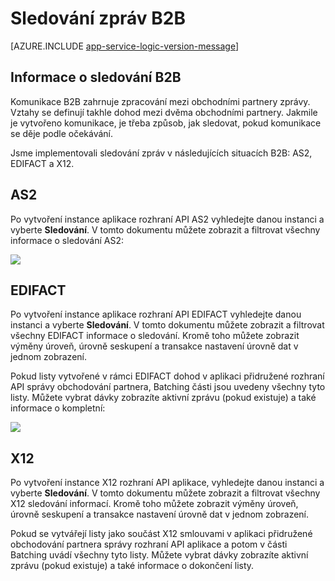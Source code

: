 <properties 
   pageTitle="Sledování zpráv B2B v logických aplikace v aplikaci služby Azure | Microsoft Azure" 
   description="Toto téma popisuje sledování B2B zpracování" 
   services="logic-apps" 
   documentationCenter=".net,nodejs,java" 
   authors="rajram" 
   manager="erikre" 
   editor=""/>

<tags
   ms.service="logic-apps"
   ms.devlang="multiple"
   ms.topic="article"
   ms.tgt_pltfrm="na"
   ms.workload="integration" 
   ms.date="04/20/2016"
   ms.author="rajram"/>


# <a name="track-b2b-messages"></a>Sledování zpráv B2B

[AZURE.INCLUDE [app-service-logic-version-message](../../includes/app-service-logic-version-message.md)]

## <a name="b2b-tracking-information"></a>Informace o sledování B2B
Komunikace B2B zahrnuje zpracování mezi obchodními partnery zprávy. Vztahy se definují takhle dohod mezi dvěma obchodními partnery. Jakmile je vytvořeno komunikace, je třeba způsob, jak sledovat, pokud komunikace se děje podle očekávání. 

Jsme implementovali sledování zpráv v následujících situacích B2B: AS2, EDIFACT a X12.

## <a name="as2"></a>AS2
Po vytvoření instance aplikace rozhraní API AS2 vyhledejte danou instanci a vyberte **Sledování**. V tomto dokumentu můžete zobrazit a filtrovat všechny informace o sledování AS2:  

![][1]  

## <a name="edifact"></a>EDIFACT
Po vytvoření instance aplikace rozhraní API EDIFACT vyhledejte danou instanci a vyberte **Sledování**. V tomto dokumentu můžete zobrazit a filtrovat všechny EDIFACT informace o sledování. Kromě toho můžete zobrazit výměny úroveň, úrovně seskupení a transakce nastavení úrovně dat v jednom zobrazení. 

Pokud listy vytvořené v rámci EDIFACT dohod v aplikaci přidružené rozhraní API správy obchodování partnera, Batching části jsou uvedeny všechny tyto listy. Můžete vybrat dávky zobrazíte aktivní zprávu (pokud existuje) a také informace o kompletní:  

![][2]      

## <a name="x12"></a>X12
Po vytvoření instance X12 rozhraní API aplikace, vyhledejte danou instanci a vyberte **Sledování**. V tomto dokumentu můžete zobrazit a filtrovat všechny X12 sledování informací. Kromě toho můžete zobrazit výměny úroveň, úrovně seskupení a transakce nastavení úrovně dat v jednom zobrazení.

Pokud se vytvářejí listy jako součást X12 smlouvami v aplikaci přidružené obchodování partnera správy rozhraní API aplikace a potom v části Batching uvádí všechny tyto listy. Můžete vybrat dávky zobrazíte aktivní zprávu (pokud existuje) a také informace o dokončení listy.

<!--Image references-->
[1]: ./media/app-service-logic-track-b2b-messages/AS2Tracking.png
[2]: ./media/app-service-logic-track-b2b-messages/EDIFACTTracking.png
